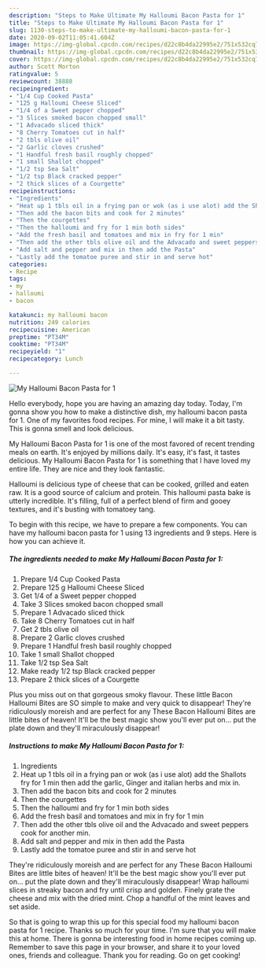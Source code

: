 ```yaml
---
description: "Steps to Make Ultimate My Halloumi Bacon Pasta for 1"
title: "Steps to Make Ultimate My Halloumi Bacon Pasta for 1"
slug: 1130-steps-to-make-ultimate-my-halloumi-bacon-pasta-for-1
date: 2020-09-02T11:05:41.604Z
image: https://img-global.cpcdn.com/recipes/d22c8b4da22995e2/751x532cq70/my-halloumi-bacon-pasta-for-1-recipe-main-photo.jpg
thumbnail: https://img-global.cpcdn.com/recipes/d22c8b4da22995e2/751x532cq70/my-halloumi-bacon-pasta-for-1-recipe-main-photo.jpg
cover: https://img-global.cpcdn.com/recipes/d22c8b4da22995e2/751x532cq70/my-halloumi-bacon-pasta-for-1-recipe-main-photo.jpg
author: Scott Morton
ratingvalue: 5
reviewcount: 38888
recipeingredient:
- "1/4 Cup Cooked Pasta"
- "125 g Halloumi Cheese Sliced"
- "1/4 of a Sweet pepper chopped"
- "3 Slices smoked bacon chopped small"
- "1 Advacado sliced thick"
- "8 Cherry Tomatoes cut in half"
- "2 tbls olive oil"
- "2 Garlic cloves crushed"
- "1 Handful fresh basil roughly chopped"
- "1 small Shallot chopped"
- "1/2 tsp Sea Salt"
- "1/2 tsp Black cracked pepper"
- "2 thick slices of a Courgette"
recipeinstructions:
- "Ingredients"
- "Heat up 1 tbls oil in a frying pan or wok (as i use alot) add the Shallots fry for 1 min then add the garlic, Ginger and italian herbs and mix in."
- "Then add the bacon bits and cook for 2 minutes"
- "Then the courgettes"
- "Then the halloumi and fry for 1 min both sides"
- "Add the fresh basil and tomatoes and mix in fry for 1 min"
- "Then add the other tbls olive oil and the Advacado and sweet peppers cook for another min."
- "Add salt and pepper and mix in then add the Pasta"
- "Lastly add the tomatoe puree and stir in and serve hot"
categories:
- Recipe
tags:
- my
- halloumi
- bacon

katakunci: my halloumi bacon 
nutrition: 249 calories
recipecuisine: American
preptime: "PT34M"
cooktime: "PT34M"
recipeyield: "1"
recipecategory: Lunch

---
```



![My Halloumi Bacon Pasta for 1](https://img-global.cpcdn.com/recipes/d22c8b4da22995e2/751x532cq70/my-halloumi-bacon-pasta-for-1-recipe-main-photo.jpg)

Hello everybody, hope you are having an amazing day today. Today, I'm gonna show you how to make a distinctive dish, my halloumi bacon pasta for 1. One of my favorites food recipes. For mine, I will make it a bit tasty. This is gonna smell and look delicious.

My Halloumi Bacon Pasta for 1 is one of the most favored of recent trending meals on earth. It's enjoyed by millions daily. It's easy, it's fast, it tastes delicious. My Halloumi Bacon Pasta for 1 is something that I have loved my entire life. They are nice and they look fantastic.

Halloumi is delicious type of cheese that can be cooked, grilled and eaten raw. It is a good source of calcium and protein. This halloumi pasta bake is utterly incredible. It&#39;s filling, full of a perfect blend of firm and gooey textures, and it&#39;s busting with tomatoey tang.


To begin with this recipe, we have to prepare a few components. You can have my halloumi bacon pasta for 1 using 13 ingredients and 9 steps. Here is how you can achieve it.

<!--inarticleads1-->

##### The ingredients needed to make My Halloumi Bacon Pasta for 1:

1. Prepare 1/4 Cup Cooked Pasta
1. Prepare 125 g Halloumi Cheese Sliced
1. Get 1/4 of a Sweet pepper chopped
1. Take 3 Slices smoked bacon chopped small
1. Prepare 1 Advacado sliced thick
1. Take 8 Cherry Tomatoes cut in half
1. Get 2 tbls olive oil
1. Prepare 2 Garlic cloves crushed
1. Prepare 1 Handful fresh basil roughly chopped
1. Take 1 small Shallot chopped
1. Take 1/2 tsp Sea Salt
1. Make ready 1/2 tsp Black cracked pepper
1. Prepare 2 thick slices of a Courgette


Plus you miss out on that gorgeous smoky flavour. These little Bacon Halloumi Bites are SO simple to make and very quick to disappear! They&#39;re ridiculously moreish and are perfect for any These Bacon Halloumi Bites are little bites of heaven! It&#39;ll be the best magic show you&#39;ll ever put on… put the plate down and they&#39;ll miraculously disappear! 

<!--inarticleads2-->

##### Instructions to make My Halloumi Bacon Pasta for 1:

1. Ingredients
1. Heat up 1 tbls oil in a frying pan or wok (as i use alot) add the Shallots fry for 1 min then add the garlic, Ginger and italian herbs and mix in.
1. Then add the bacon bits and cook for 2 minutes
1. Then the courgettes
1. Then the halloumi and fry for 1 min both sides
1. Add the fresh basil and tomatoes and mix in fry for 1 min
1. Then add the other tbls olive oil and the Advacado and sweet peppers cook for another min.
1. Add salt and pepper and mix in then add the Pasta
1. Lastly add the tomatoe puree and stir in and serve hot


They&#39;re ridiculously moreish and are perfect for any These Bacon Halloumi Bites are little bites of heaven! It&#39;ll be the best magic show you&#39;ll ever put on… put the plate down and they&#39;ll miraculously disappear! Wrap halloumi slices in streaky bacon and fry until crisp and golden. Finely grate the cheese and mix with the dried mint. Chop a handful of the mint leaves and set aside. 

So that is going to wrap this up for this special food my halloumi bacon pasta for 1 recipe. Thanks so much for your time. I'm sure that you will make this at home. There is gonna be interesting food in home recipes coming up. Remember to save this page in your browser, and share it to your loved ones, friends and colleague. Thank you for reading. Go on get cooking!
